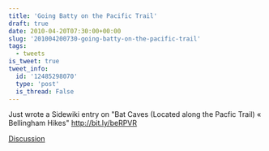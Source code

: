 ```yaml
---
title: 'Going Batty on the Pacific Trail'
draft: true
date: 2010-04-20T07:30:00+00:00
slug: '201004200730-going-batty-on-the-pacific-trail'
tags:
  - tweets
is_tweet: true
tweet_info:
  id: '12485298070'
  type: 'post'
  is_thread: False
---
```




Just wrote a Sidewiki entry on "Bat Caves (Located along the Pacfic Trail) « Bellingham Hikes" http://bit.ly/beRPVR

[Discussion](https://x.com/sytelus/status/12485298070)
